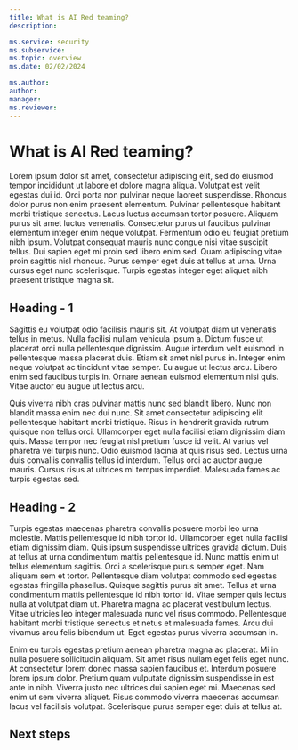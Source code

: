 ```yaml
---
title: What is AI Red teaming?
description: 

ms.service: security
ms.subservice: 
ms.topic: overview
ms.date: 02/02/2024

ms.author: 
author: 
manager: 
ms.reviewer: 
---
```

# What is AI Red teaming?

Lorem ipsum dolor sit amet, consectetur adipiscing elit, sed do eiusmod tempor incididunt ut labore et dolore magna aliqua. Volutpat est velit egestas dui id. Orci porta non pulvinar neque laoreet suspendisse. Rhoncus dolor purus non enim praesent elementum. Pulvinar pellentesque habitant morbi tristique senectus. Lacus luctus accumsan tortor posuere. Aliquam purus sit amet luctus venenatis. Consectetur purus ut faucibus pulvinar elementum integer enim neque volutpat. Fermentum odio eu feugiat pretium nibh ipsum. Volutpat consequat mauris nunc congue nisi vitae suscipit tellus. Dui sapien eget mi proin sed libero enim sed. Quam adipiscing vitae proin sagittis nisl rhoncus. Purus semper eget duis at tellus at urna. Urna cursus eget nunc scelerisque. Turpis egestas integer eget aliquet nibh praesent tristique magna sit.

## Heading - 1

Sagittis eu volutpat odio facilisis mauris sit. At volutpat diam ut venenatis tellus in metus. Nulla facilisi nullam vehicula ipsum a. Dictum fusce ut placerat orci nulla pellentesque dignissim. Augue interdum velit euismod in pellentesque massa placerat duis. Etiam sit amet nisl purus in. Integer enim neque volutpat ac tincidunt vitae semper. Eu augue ut lectus arcu. Libero enim sed faucibus turpis in. Ornare aenean euismod elementum nisi quis. Vitae auctor eu augue ut lectus arcu.

Quis viverra nibh cras pulvinar mattis nunc sed blandit libero. Nunc non blandit massa enim nec dui nunc. Sit amet consectetur adipiscing elit pellentesque habitant morbi tristique. Risus in hendrerit gravida rutrum quisque non tellus orci. Ullamcorper eget nulla facilisi etiam dignissim diam quis. Massa tempor nec feugiat nisl pretium fusce id velit. At varius vel pharetra vel turpis nunc. Odio euismod lacinia at quis risus sed. Lectus urna duis convallis convallis tellus id interdum. Tellus orci ac auctor augue mauris. Cursus risus at ultrices mi tempus imperdiet. Malesuada fames ac turpis egestas sed.

## Heading - 2

Turpis egestas maecenas pharetra convallis posuere morbi leo urna molestie. Mattis pellentesque id nibh tortor id. Ullamcorper eget nulla facilisi etiam dignissim diam. Quis ipsum suspendisse ultrices gravida dictum. Duis at tellus at urna condimentum mattis pellentesque id. Nunc mattis enim ut tellus elementum sagittis. Orci a scelerisque purus semper eget. Nam aliquam sem et tortor. Pellentesque diam volutpat commodo sed egestas egestas fringilla phasellus. Quisque sagittis purus sit amet. Tellus at urna condimentum mattis pellentesque id nibh tortor id. Vitae semper quis lectus nulla at volutpat diam ut. Pharetra magna ac placerat vestibulum lectus. Vitae ultricies leo integer malesuada nunc vel risus commodo. Pellentesque habitant morbi tristique senectus et netus et malesuada fames. Arcu dui vivamus arcu felis bibendum ut. Eget egestas purus viverra accumsan in.

Enim eu turpis egestas pretium aenean pharetra magna ac placerat. Mi in nulla posuere sollicitudin aliquam. Sit amet risus nullam eget felis eget nunc. At consectetur lorem donec massa sapien faucibus et. Interdum posuere lorem ipsum dolor. Pretium quam vulputate dignissim suspendisse in est ante in nibh. Viverra justo nec ultrices dui sapien eget mi. Maecenas sed enim ut sem viverra aliquet. Risus commodo viverra maecenas accumsan lacus vel facilisis volutpat. Scelerisque purus semper eget duis at tellus at.

## Next steps

